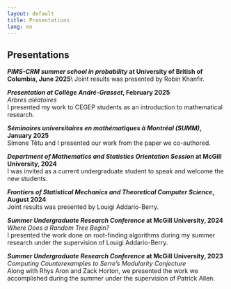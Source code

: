 ```yaml
---
layout: default
title: Presentations
lang: en
---
```

## Presentations

***PIMS-CRM summer school in probability* at University of British of Columbia, June 2025**\\
Joint results was presented by Robin Khanfir.

***Presentation at Collège André-Grasset*, February 2025**  
*Arbres aléatoires*  
I presented my work to CEGEP students as an introduction to mathematical research.

***Séminaires universitaires en mathématiques à Montréal (SUMM)*, January 2025**  
Simone Têtu and I presented our work from the paper we co-authored.

***Department of Mathematics and Statistics Orientation Session* at McGill University, 2024**  
I was invited as a current undergraduate student to speak and welcome the new students.

***Frontiers of Statistical Mechanics and Theoretical Computer Science*, August 2024**  
Joint results was presented by Louigi Addario-Berry.

***Summer Undergraduate Research Conference* at McGill University, 2024**  
*Where Does a Random Tree Begin?*  
I presented the work done on root-finding algorithms during my summer research under the supervision of Louigi Addario-Berry.

***Summer Undergraduate Research Conference* at McGill University, 2023**  
*Computing Counterexamples to Serre’s Modularity Conjecture*  
Along with Rhys Aron and Zack Horton, we presented the work we accomplished during the summer under the supervision of Patrick Allen.

